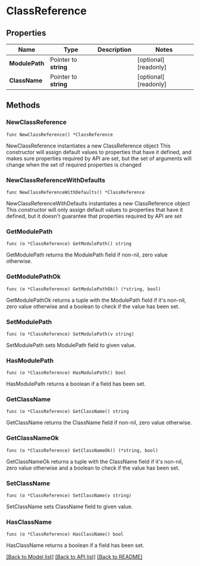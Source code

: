 <!--
 Licensed to the Apache Software Foundation (ASF) under one
 or more contributor license agreements.  See the NOTICE file
 distributed with this work for additional information
 regarding copyright ownership.  The ASF licenses this file
 to you under the Apache License, Version 2.0 (the
 "License"); you may not use this file except in compliance
 with the License.  You may obtain a copy of the License at

   http://www.apache.org/licenses/LICENSE-2.0

 Unless required by applicable law or agreed to in writing,
 software distributed under the License is distributed on an
 "AS IS" BASIS, WITHOUT WARRANTIES OR CONDITIONS OF ANY
 KIND, either express or implied.  See the License for the
 specific language governing permissions and limitations
 under the License.
 -->

# ClassReference

## Properties

Name | Type | Description | Notes
------------ | ------------- | ------------- | -------------
**ModulePath** | Pointer to **string** |  | [optional] [readonly] 
**ClassName** | Pointer to **string** |  | [optional] [readonly] 

## Methods

### NewClassReference

`func NewClassReference() *ClassReference`

NewClassReference instantiates a new ClassReference object
This constructor will assign default values to properties that have it defined,
and makes sure properties required by API are set, but the set of arguments
will change when the set of required properties is changed

### NewClassReferenceWithDefaults

`func NewClassReferenceWithDefaults() *ClassReference`

NewClassReferenceWithDefaults instantiates a new ClassReference object
This constructor will only assign default values to properties that have it defined,
but it doesn't guarantee that properties required by API are set

### GetModulePath

`func (o *ClassReference) GetModulePath() string`

GetModulePath returns the ModulePath field if non-nil, zero value otherwise.

### GetModulePathOk

`func (o *ClassReference) GetModulePathOk() (*string, bool)`

GetModulePathOk returns a tuple with the ModulePath field if it's non-nil, zero value otherwise
and a boolean to check if the value has been set.

### SetModulePath

`func (o *ClassReference) SetModulePath(v string)`

SetModulePath sets ModulePath field to given value.

### HasModulePath

`func (o *ClassReference) HasModulePath() bool`

HasModulePath returns a boolean if a field has been set.

### GetClassName

`func (o *ClassReference) GetClassName() string`

GetClassName returns the ClassName field if non-nil, zero value otherwise.

### GetClassNameOk

`func (o *ClassReference) GetClassNameOk() (*string, bool)`

GetClassNameOk returns a tuple with the ClassName field if it's non-nil, zero value otherwise
and a boolean to check if the value has been set.

### SetClassName

`func (o *ClassReference) SetClassName(v string)`

SetClassName sets ClassName field to given value.

### HasClassName

`func (o *ClassReference) HasClassName() bool`

HasClassName returns a boolean if a field has been set.


[[Back to Model list]](../README.md#documentation-for-models) [[Back to API list]](../README.md#documentation-for-api-endpoints) [[Back to README]](../README.md)


